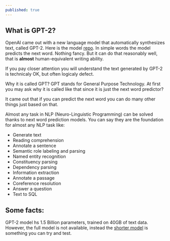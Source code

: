 ```yaml
---
published: true
---
```

## What is GPT-2?

OpenAI came out with a new language model that automatically synthesizes text, called GPT-2.
Here is the model [repo](https://github.com/openai/gpt-2). In simple words the model predicts the next word. Nothing fancy. But it can do that reasonably well, that is **almost** human-equivalent writing ability.

If you pay closer attention you will understand the text generated by GPT-2 is technicaly OK, but often logicaly defect. 

Why it is called GPT? GPT stands for General Purpose Technology. At first you may ask why it is called like that since it is just the next word predictor?

It came out that if you can predict the next word you can do many other things just based on that.

Almost any task in NLP (Neuro-Linguistic Programming) can be solved thanks to next word prediction models.
You can say they are the foundation for almost any NLP task like:

- Generate text
- Reading comprehension
- Annotate a sentence
- Semantic role labeling and parsing
- Named entity recognition
- Constituency parsing
- Dependency parsing
- Information extraction
- Annotate a passage
- Coreference resolution
- Answer a question
- Text to SQL

## Some facts:

GPT-2 model hs 1.5 Billion parameters, trained on 40GB of text data. 
However, the full model is not available, instead the [shorter model](https://storage.googleapis.com/gpt-2/models/117M/model.ckpt.data-00000-of-00001) is something you can try and test.



